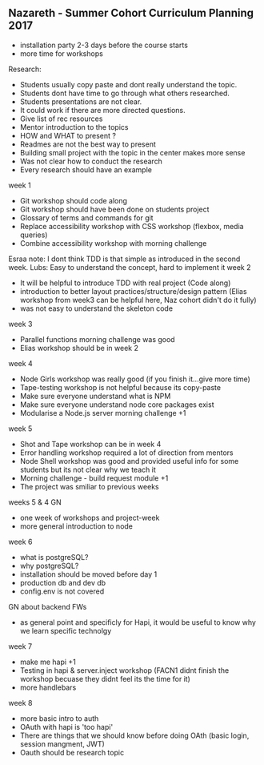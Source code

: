 ## Nazareth - Summer Cohort Curriculum Planning 2017

+ installation party 2-3 days before the course starts
+ more time for workshops

Research:
  + Students usually copy paste and dont really understand the topic.
  + Students dont have time to go through what others researched.
  + Students presentations are not clear.
  + It could work if there are more directed questions.
  + Give list of rec resources
  + Mentor introduction to the topics
  + HOW and WHAT to present ?
  + Readmes are not the best way to present
  + Building small project with the topic in the center makes more sense
  + Was not clear how to conduct the research
  + Every research should have an example

week 1
  + Git workshop should code along
  + Git workshop should have been done on students project
  + Glossary of terms and commands for git
  + Replace accessibility workshop with CSS workshop (flexbox, media queries)
  + Combine accessibility workshop with morning challenge

Esraa note: I dont think TDD is that simple as introduced in the second week.
Lubs: Easy to understand the concept, hard to implement it
week 2
  + It will be helpful to introduce TDD with real project (Code along)
  + introduction to better layout practices/structure/design pattern (Elias workshop from week3 can be helpful here, Naz cohort didn't do it fully)
  + was not easy to understand the skeleton code

week 3
  + Parallel functions morning challenge was good
  + Elias workshop should be in week 2

week 4
  + Node Girls workshop was really good (if you finish it...give more time)
  + Tape-testing workshop is not helpful because its copy-paste
  + Make sure everyone understand what is NPM
  + Make sure everyone understand node core packages exist
  + Modularise a Node.js server morning challenge +1

week 5
  + Shot and Tape workshop can be in week 4
  + Error handling workshop required a lot of direction from mentors
  + Node Shell workshop was good and provided useful info for some students but its not clear why we teach it
  + Morning challenge - build request module +1
  + The project was smiliar to previous weeks

weeks 5 & 4 GN
  + one week of workshops and project-week
  + more general introduction to node

week 6
  + what is postgreSQL?
  + why postgreSQL?
  + installation should be moved before day 1
  + production db and dev db
  + config.env is not covered

GN about backend FWs
  + as general point and specificly for Hapi, it would be useful to know why we learn specific technolgy

week 7
  + make me hapi +1
  + Testing in hapi & server.inject workshop (FACN1 didnt finish the workshop becuase they didnt feel its the time for it)
  + more handlebars

week 8
  + more basic intro to auth
  + OAuth with hapi is 'too hapi'
  + There are things that we should know before doing OAth (basic login, session mangment, JWT)
  + Oauth should be research topic
